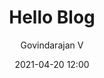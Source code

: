 ---
layout: default
title: Hello Blog
date: 2021-04-20 12:00
author: Govindarajan V
image: http://placehold.it/600x300
---